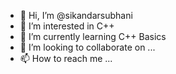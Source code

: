- 👋 Hi, I’m @sikandarsubhani
- 👀 I’m interested in C++
- 🌱 I’m currently learning C++ Basics
- 💞️ I’m looking to collaborate on ...
- 📫 How to reach me ...

<!---
sikandarsubhani/sikandarsubhani is a ✨ special ✨ repository because its `README.md` (this file) appears on your GitHub profile.
You can click the Preview link to take a look at your changes.
--->
